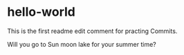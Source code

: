 # hello-world

This is the first readme edit comment for practing Commits. 

Will you go to Sun moon lake for your summer time? 
